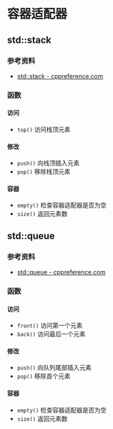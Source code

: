 # 容器适配器

## std::stack

### 参考资料

- [std::stack - cppreference.com](https://zh.cppreference.com/w/cpp/container/stack)

### 函数

#### 访问

- `top()` 访问栈顶元素

#### 修改

- `push()` 向栈顶插入元素
- `pop()` 移除栈顶元素

#### 容器

- `empty()` 检查容器适配器是否为空
- `size()` 返回元素数

## std::queue

### 参考资料

- [std::queue - cppreference.com](https://zh.cppreference.com/w/cpp/container/queue)

### 函数

#### 访问

- `front()` 访问第一个元素
- `back()` 访问最后一个元素

#### 修改

- `push()` 向队列尾部插入元素
- `pop()` 移除首个元素

#### 容器

- `empty()` 检查容器适配器是否为空
- `size()` 返回元素数

